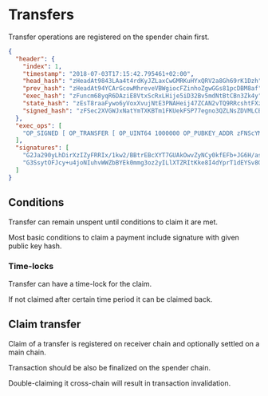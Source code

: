 # Transfers

Transfer operations are registered on the spender chain first.

```json
{
  "header": {
    "index": 1,
    "timestamp": "2018-07-03T17:15:42.795461+02:00",
    "head_hash": "zHeadAt9843LAa4t4rdKyJZLaxCwGMRKuHYxQRV2a8Gh69rK1Dzh",
    "prev_hash": "zHeadAt94YCArGcowMhreveVBWgiocFZinhoZgwGGs81pcDBM8af",
    "exec_hash": "zFuncm68yqR6DAziE8VtxScRxLHije5iD32Bv5mdNtBtCBn3Zk4y",
    "state_hash": "zEsT8raaFywo6yVoxXvujNtE3PNAHeij47ZCAN2vTQ9RRcshtFXz",
    "signed_hash": "zFSec2XVGWJxNatYmTXKBTm1FKUekFSP77egno3QZLNsZDVMLCBZ"
  },
  "exec_ops": [
    "OP_SIGNED [ OP_TRANSFER [ OP_UINT64 1000000 OP_PUBKEY_ADDR zFNScYMH1wSYgj67jTxnvJ48XzQnHm5XJqxHuzvpG39e5WbVvL1u ] OP_SIGNATURE 0x1c2f90eecedf9b7a8a5318fe6f9e5acc5c5daa5bcd187aa9385a25fd98f0301f0a1f4863db05578d7562581777b3f9af097f94fe693913ab0365093a4dc9838983 ]"
  ],
  "signatures": [
    "G2Ja290yLhDirXzIZyFRRIx/1kw2/BBtrEBcXYT7GUAkOwvZyNCy0kfEFb+JG6H/asM8JWvo+a99IDX7FT9W1y0=",
    "G3SsytOFJcy+u4joNIuhvWWZbBYEk0mmg3oz2yILlXTZRItKke8I4dYprT1dEYSv8GlF+fsbLsE6FLnAIKxQbw4="
  ]
}
```

## Conditions

Transfer can remain unspent until conditions to claim it are met.

Most basic conditions to claim a payment include signature with given public key hash.

### Time-locks

Transfer can have a time-lock for the claim.

If not claimed after certain time period it can be claimed back.

## Claim transfer

Claim of a transfer is registered on receiver chain and optionally settled on a main chain.

Transaction should be also be finalized on the spender chain.

Double-claiming it cross-chain will result in transaction invalidation.
